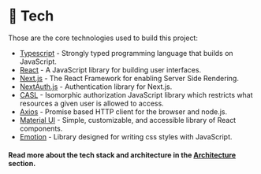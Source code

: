 # 🤖 Tech

Those are the core technologies used to build this project:

- [Typescript](https://www.typescriptlang.org/) - Strongly typed programming language that builds on JavaScript.
- [React](https://react.dev/) - A JavaScript library for building user interfaces.
- [Next.js](https://nextjs.org/) - The React Framework for enabling Server Side Rendering.
- [NextAuth.js](https://next-auth.js.org/) - Authentication library for Next.js.
- [CASL](https://casl.js.org/v6/en/) - Isomorphic authorization JavaScript library which restricts what resources a given user is allowed to access.
- [Axios](https://axios-http.com/) - Promise based HTTP client for the browser and node.js.
- [Material UI](https://mui.com/) - Simple, customizable, and accessible library of React components.
- [Emotion](https://emotion.sh/) - Library designed for writing css styles with JavaScript.

#### Read more about the tech stack and architecture in the [Architecture](../Architecture/Introduction.md) section.
